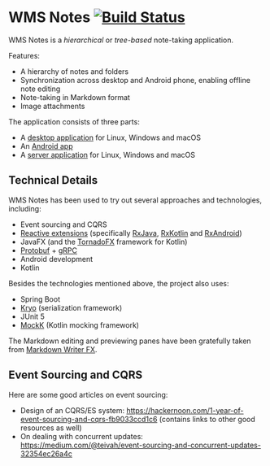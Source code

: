 # WMS Notes [![Build Status](https://travis-ci.org/scheleaap/wmsnotes-desktop-and-server.svg?branch=master)](https://travis-ci.org/scheleaap/wmsnotes-desktop-and-server)

WMS Notes is a *hierarchical* or *tree-based* note-taking application.

Features:
* A hierarchy of notes and folders
* Synchronization across desktop and Android phone, enabling offline note editing
* Note-taking in Markdown format
* Image attachments

The application consists of three parts:
* A [desktop application](desktop/README.md) for Linux, Windows and macOS
* An [Android app](https://github.com/scheleaap/wmsnotes-android)
* A [server application](server/README.md) for Linux, Windows and macOS

## Technical Details

WMS Notes has been used to try out several approaches and technologies, including:
* Event sourcing and CQRS
* [Reactive extensions](http://reactivex.io/) (specifically [RxJava](https://www.google.com/search?client=firefox-b&q=rxjava), [RxKotlin](https://github.com/ReactiveX/RxKotlin) and [RxAndroid](https://github.com/ReactiveX/RxAndroid))
* JavaFX (and the [TornadoFX](https://tornadofx.io/) framework for Kotlin)
* [Protobuf](https://developers.google.com/protocol-buffers/) + [gRPC](https://grpc.io/)
* Android development
* Kotlin

Besides the technologies mentioned above, the project also uses:
* Spring Boot
* [Kryo](https://github.com/EsotericSoftware/kryo) (serialization framework)
* JUnit 5
* [MockK](https://mockk.io/) (Kotlin mocking framework)

The Markdown editing and previewing panes have been gratefully taken from [Markdown Writer FX](https://github.com/JFormDesigner/markdown-writer-fx).

## Event Sourcing and CQRS

Here are some good articles on event sourcing:
* Design of an CQRS/ES system: https://hackernoon.com/1-year-of-event-sourcing-and-cqrs-fb9033ccd1c6 (contains links to other good resources as well)
* On dealing with concurrent updates: https://medium.com/@teivah/event-sourcing-and-concurrent-updates-32354ec26a4c
